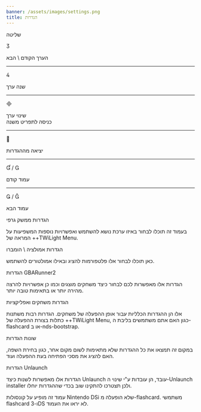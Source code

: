 ```yaml
---
banner: /assets/images/settings.png
title: הגדרות
---
```


<div id="conrols" class="section-title">שליטה</div>
<div class="section-body">
    <div class="button-action-group">
        <p class="button-action button">&#xE07D;</p>
        <p class="button-action-text">הערך הקודם \ הבא</p>
    </div>
    <hr>
    <div class="button-action-group">
        <p class="button-action button">&#xE07E;</p>
        <p class="button-action-text">שנה ערך</p>
    </div>
    <hr>
    <div class="button-action-group">
        <p class="button-action button">&#xE000;</p>
        <p class="button-action-text">שינוי ערך<br>כניסה לתפריט משנה</p>
    </div>
    <hr>
    <div class="button-action-group">
        <p class="button-action button">&#xE001;</p>
        <p class="button-action-text">יציאה מההגדרות</p>
    </div>
    <hr>
    <div class="button-action-group">
        <p class="button-action button">&#xE004; / &#xE002;</p>
        <p class="button-action-text">עמוד קודם</p>
    </div>
    <hr>
    <div class="button-action-group">
        <p class="button-action button">&#xE003; / &#xE005;</p>
        <p class="button-action-text">עמוד הבא</p>
    </div>
</div>

<div id="gui-settings" class="section-title">הגדרות ממשק גרפי</div>
<div class="section-body">
    <p>בעמוד זה תוכלו לבחור באיזו ערכת נושא להשתמש ואפשרויות נוספות המשפיעות על המראה של ++TWiLight Menu.</p>
</div>

<div id="emulation-hb-settings" class="section-title">הגדרות אמולציה \ הומברו</div>
<div class="section-body">
    <p>כאן תוכלו לבחור אלו פלטפורמות להציג ובאילו אמולטורים להשתמש.</p>
</div>

<div id="gbarunner2-settings" class="section-title">הגדרות GBARunner2</div>
<div class="section-body">
    <p>הגדרות אלו מאפשרות לכם לבחור כיצד משחקים מוצגים וכמו כן אפשרויות להרצה מהירה יותר או בתאימות טובה יותר.</p>
</div>

<div id="games-and-apps-settings" class="section-title">הגדרות משחקים ואפליקציות</div>
<div class="section-body">
    <p>אלו הן ההגדרות הכלליות עבור אופן ההפעלה של משחקים. הגדרות רבות משתנות כתלות בצורת ההפעלה של ++TWiLight Menu, כגון האם אתם משתמשים בליבת ה-flashcard או ב-nds-bootstrap.</p>
</div>

<div id="misc-settings" class="section-title">שונות הגדרות</div>
<div class="section-body">
    <p>במקום זה תמצאו את כל ההגדרות שלא מתאימות לשום מקום אחר, כגון בחירת השפה, האם להציג את מסכי הפתיחה בעת ההפעלה ועוד.</p>
</div>

<div id="unlaunch-settings" class="section-title">הגדרות Unlaunch</div>
<div class="section-body">
    <p>הגדרות אלו מאפשרות לשנות כיצד Unlaunch עובד, הן עובדות ע"י שינוי ה-Unlaunch installer ולכן תצטרכו להתקינו שוב בכדי שההגדרות יוחלו.</p>
    <p>עמוד זה מופיע על קונסולות Nintendo DSi שלא הופעלה מ-flashcard. משתמשי flashcard ו-3DS לא יראו את העמוד.</p>
</div>

